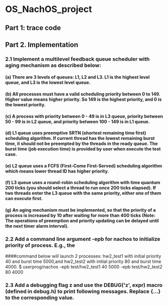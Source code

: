 # OS_NachOS_project
## Part 1: trace code
## Part 2. Implementation
### 2.1 Implement a multilevel feedback queue scheduler with aging mechanism as described below:
#### (a) There are 3 levels of queues: L1, L2 and L3. L1 is the highest level queue, and L3 is the lowest level queue.
#### (b) All processes must have a valid scheduling priority between 0 to 149. Higher value means higher priority. So 149 is the highest priority, and 0 is the lowest priority.
#### (c) A process with priority between 0 - 49 is in L3 queue, priority between 50 - 99 is in L2 queue, and priority between 100 - 149 is in L1 queue.
#### (d) L1 queue uses preemptive SRTN (shortest remaining time first) scheduling algorithm. If current thread has the lowest remaining burst time, it should not be preempted by the threads in the ready queue. The burst time (job execution time) is provided by user when execute the test case.
#### (e) L2 queue uses a FCFS (First-Come First-Served) scheduling algorithm which means lower thread ID has higher priority.
#### (f) L3 queue uses a round-robin scheduling algorithm with time quantum 200 ticks (you should select a thread to run once 200 ticks elapsed). If two threads enter the L3 queue with the same priority, either one of them can execute first.
#### (g) An aging mechanism must be implemented, so that the priority of a process is increased by 10 after waiting for more than 400 ticks (Note: The operations of preemption and priority updating can be delayed until the next timer alarm interval).
### 2.2 Add a command line argument -epb for nachos to initialize priority of process. E.g., the
####command below will launch 2 processes: hw2_test1 with initial priority 40 and burst time 5000,and hw2_test2 with initial priority 80 and burst time 4000. $ userprog/nachos -epb test/hw2_test1 40 5000 -epb test/hw2_test2 80 4000
### 2.3 Add a debugging flag z and use the DEBUG('z', expr) macro (defined in debug.h) to print following messages. Replace {...} to the corresponding value.